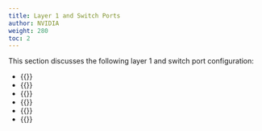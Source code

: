 ```yaml
---
title: Layer 1 and Switch Ports
author: NVIDIA
weight: 280
toc: 2
---
```

This section discusses the following layer 1 and switch port configuration:
- {{<link url="Interface-Configuration-and-Management" text="Interface configuration management">}}
- {{<link url="Quality-of-Service" text="QoS">}}
- {{<link url="DHCP" text="DHCP">}}
- {{<link url="802.1X-Interfaces" text="802.1X interface configuration">}}
- {{<link url="Port-Security" text="Port Security">}}
- {{<link url="Prescriptive-Topology-Manager-PTM" text="Prescriptive Topology Manager (PTM)">}}
